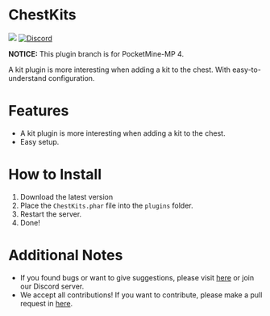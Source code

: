 # ChestKits

<a href="https://poggit.pmmp.io/p/ChestKits"><img src="https://poggit.pmmp.io/shield.dl.total/ChestKits"></a>
[![Discord](https://img.shields.io/discord/1100650029573738508.svg?label=&logo=discord&logoColor=ffffff&color=7389D8&labelColor=6A7EC2)](https://discord.gg/yAhsgskaGy)

**NOTICE:** This plugin branch is for PocketMine-MP 4.

A kit plugin is more interesting when adding a kit to the chest.
With easy-to-understand configuration.

# Features

- A kit plugin is more interesting when adding a kit to the chest.
- Easy setup.

# How to Install

1. Download the latest version
2. Place the `ChestKits.phar` file into the `plugins` folder.
3. Restart the server.
4. Done!

# Additional Notes

- If you found bugs or want to give suggestions, please visit <a href="https://github.com/David-pm-pl/ChestKits/issues">here</a> or join our Discord server.
- We accept all contributions! If you want to contribute, please make a pull request in <a href="https://github.com/David-pm-pl/ChestKits/pulls">here</a>.
